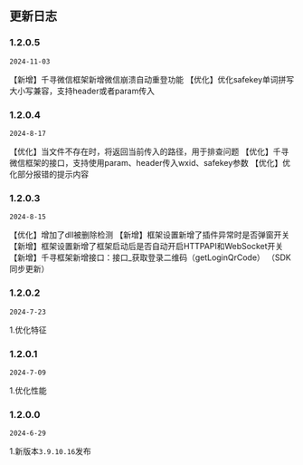 ## 更新日志

### 1.2.0.5

`2024-11-03`

【新增】千寻微信框架新增微信崩溃自动重登功能
【优化】优化safekey单词拼写大小写兼容，支持header或者param传入

### 1.2.0.4

`2024-8-17`

【优化】当文件不存在时，将返回当前传入的路径，用于排查问题
【优化】千寻微信框架的接口，支持使用param、header传入wxid、safekey参数
【优化】优化部分报错的提示内容

### 1.2.0.3

`2024-8-15`

【优化】增加了dll被删除检测
【新增】框架设置新增了插件异常时是否弹窗开关
【新增】框架设置新增了框架启动后是否自动开启HTTPAPI和WebSocket开关
【新增】千寻框架新增接口：接口_获取登录二维码（getLoginQrCode） （SDK同步更新）

### 1.2.0.2

`2024-7-23`

1.优化特征


### 1.2.0.1

`2024-7-09`

1.优化性能


### 1.2.0.0

`2024-6-29`

1.新版本`3.9.10.16`发布
